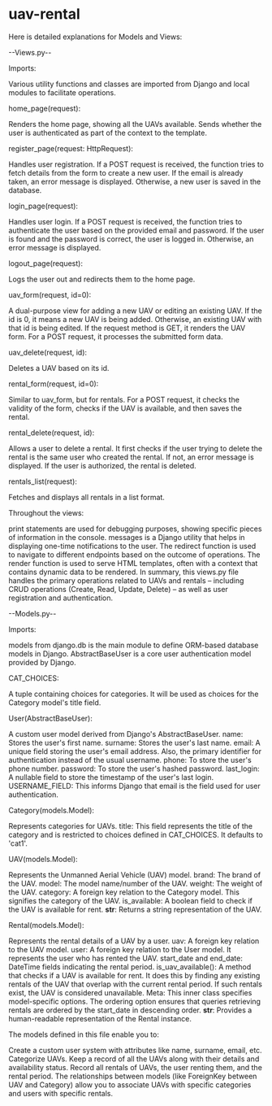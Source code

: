 # uav-rental
Here is detailed explanations for Models and Views:

--Views.py--

Imports:

Various utility functions and classes are imported from Django and local modules to facilitate operations.

home_page(request):

Renders the home page, showing all the UAVs available.
Sends whether the user is authenticated as part of the context to the template.

register_page(request: HttpRequest):

Handles user registration.
If a POST request is received, the function tries to fetch details from the form to create a new user.
If the email is already taken, an error message is displayed.
Otherwise, a new user is saved in the database.

login_page(request):

Handles user login.
If a POST request is received, the function tries to authenticate the user based on the provided email and password.
If the user is found and the password is correct, the user is logged in.
Otherwise, an error message is displayed.

logout_page(request):

Logs the user out and redirects them to the home page.

uav_form(request, id=0):

A dual-purpose view for adding a new UAV or editing an existing UAV.
If the id is 0, it means a new UAV is being added. Otherwise, an existing UAV with that id is being edited.
If the request method is GET, it renders the UAV form. For a POST request, it processes the submitted form data.

uav_delete(request, id):

Deletes a UAV based on its id.

rental_form(request, id=0):

Similar to uav_form, but for rentals.
For a POST request, it checks the validity of the form, checks if the UAV is available, and then saves the rental.

rental_delete(request, id):

Allows a user to delete a rental.
It first checks if the user trying to delete the rental is the same user who created the rental. If not, an error message is displayed.
If the user is authorized, the rental is deleted.

rentals_list(request):

Fetches and displays all rentals in a list format.

Throughout the views:

print statements are used for debugging purposes, showing specific pieces of information in the console.
messages is a Django utility that helps in displaying one-time notifications to the user.
The redirect function is used to navigate to different endpoints based on the outcome of operations.
The render function is used to serve HTML templates, often with a context that contains dynamic data to be rendered.
In summary, this views.py file handles the primary operations related to UAVs and rentals – including CRUD operations (Create, Read, Update, Delete) – as well as user registration and authentication.


--Models.py--



Imports:

models from django.db is the main module to define ORM-based database models in Django.
AbstractBaseUser is a core user authentication model provided by Django.

CAT_CHOICES:

A tuple containing choices for categories. It will be used as choices for the Category model's title field.

User(AbstractBaseUser):

A custom user model derived from Django's AbstractBaseUser.
name: Stores the user's first name.
surname: Stores the user's last name.
email: A unique field storing the user's email address. Also, the primary identifier for authentication instead of the usual username.
phone: To store the user's phone number.
password: To store the user's hashed password.
last_login: A nullable field to store the timestamp of the user's last login.
USERNAME_FIELD: This informs Django that email is the field used for user authentication.

Category(models.Model):

Represents categories for UAVs.
title: This field represents the title of the category and is restricted to choices defined in CAT_CHOICES. It defaults to 'cat1'.

UAV(models.Model):

Represents the Unmanned Aerial Vehicle (UAV) model.
brand: The brand of the UAV.
model: The model name/number of the UAV.
weight: The weight of the UAV.
category: A foreign key relation to the Category model. This signifies the category of the UAV.
is_available: A boolean field to check if the UAV is available for rent.
__str__: Returns a string representation of the UAV.

Rental(models.Model):

Represents the rental details of a UAV by a user.
uav: A foreign key relation to the UAV model.
user: A foreign key relation to the User model. It represents the user who has rented the UAV.
start_date and end_date: DateTime fields indicating the rental period.
is_uav_available(): A method that checks if a UAV is available for rent. It does this by finding any existing rentals of the UAV that overlap with the current rental period. If such rentals exist, the UAV is considered unavailable.
Meta: This inner class specifies model-specific options. The ordering option ensures that queries retrieving rentals are ordered by the start_date in descending order.
__str__: Provides a human-readable representation of the Rental instance.

The models defined in this file enable you to:

Create a custom user system with attributes like name, surname, email, etc.
Categorize UAVs.
Keep a record of all the UAVs along with their details and availability status.
Record all rentals of UAVs, the user renting them, and the rental period.
The relationships between models (like ForeignKey between UAV and Category) allow you to associate UAVs with specific categories and users with specific rentals.
